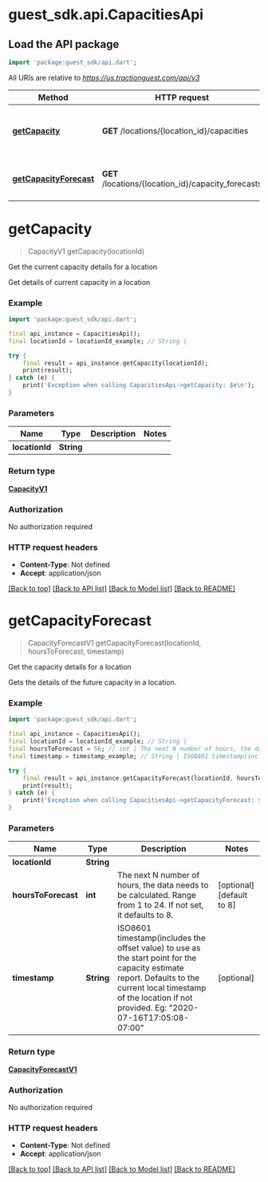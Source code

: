 # guest_sdk.api.CapacitiesApi

## Load the API package
```dart
import 'package:guest_sdk/api.dart';
```

All URIs are relative to *https://us.tractionguest.com/api/v3*

Method | HTTP request | Description
------------- | ------------- | -------------
[**getCapacity**](CapacitiesApi.md#getcapacity) | **GET** /locations/{location_id}/capacities | Get the current capacity details for a location
[**getCapacityForecast**](CapacitiesApi.md#getcapacityforecast) | **GET** /locations/{location_id}/capacity_forecasts | Get the capacity details for a location


# **getCapacity**
> CapacityV1 getCapacity(locationId)

Get the current capacity details for a location

Get details of current capacity in a location

### Example
```dart
import 'package:guest_sdk/api.dart';

final api_instance = CapacitiesApi();
final locationId = locationId_example; // String | 

try {
    final result = api_instance.getCapacity(locationId);
    print(result);
} catch (e) {
    print('Exception when calling CapacitiesApi->getCapacity: $e\n');
}
```

### Parameters

Name | Type | Description  | Notes
------------- | ------------- | ------------- | -------------
 **locationId** | **String**|  | 

### Return type

[**CapacityV1**](CapacityV1.md)

### Authorization

No authorization required

### HTTP request headers

 - **Content-Type**: Not defined
 - **Accept**: application/json

[[Back to top]](#) [[Back to API list]](../README.md#documentation-for-api-endpoints) [[Back to Model list]](../README.md#documentation-for-models) [[Back to README]](../README.md)

# **getCapacityForecast**
> CapacityForecastV1 getCapacityForecast(locationId, hoursToForecast, timestamp)

Get the capacity details for a location

Gets the details of the future capacity in a location.

### Example
```dart
import 'package:guest_sdk/api.dart';

final api_instance = CapacitiesApi();
final locationId = locationId_example; // String | 
final hoursToForecast = 56; // int | The next N number of hours, the data needs to be calculated. Range from 1 to 24. If not set, it defaults to 8.
final timestamp = timestamp_example; // String | ISO8601 timestamp(includes the offset value) to use as the start point for the capacity estimate report. Defaults to the current local timestamp of the location if not provided. Eg: \"2020-07-16T17:05:08-07:00\"

try {
    final result = api_instance.getCapacityForecast(locationId, hoursToForecast, timestamp);
    print(result);
} catch (e) {
    print('Exception when calling CapacitiesApi->getCapacityForecast: $e\n');
}
```

### Parameters

Name | Type | Description  | Notes
------------- | ------------- | ------------- | -------------
 **locationId** | **String**|  | 
 **hoursToForecast** | **int**| The next N number of hours, the data needs to be calculated. Range from 1 to 24. If not set, it defaults to 8. | [optional] [default to 8]
 **timestamp** | **String**| ISO8601 timestamp(includes the offset value) to use as the start point for the capacity estimate report. Defaults to the current local timestamp of the location if not provided. Eg: \"2020-07-16T17:05:08-07:00\" | [optional] 

### Return type

[**CapacityForecastV1**](CapacityForecastV1.md)

### Authorization

No authorization required

### HTTP request headers

 - **Content-Type**: Not defined
 - **Accept**: application/json

[[Back to top]](#) [[Back to API list]](../README.md#documentation-for-api-endpoints) [[Back to Model list]](../README.md#documentation-for-models) [[Back to README]](../README.md)

